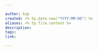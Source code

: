 ```yaml
---

author: hzp
created: <% tp.date.now("YYYY-MM-DD") %>
aliases: <% tp.file.content %>
description: 
tags: 
link: 

---
```


